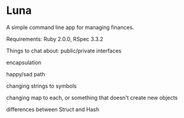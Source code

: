 # Luna

A simple command line app for managing finances.

Requirements:
Ruby 2.0.0, RSpec 3.3.2


Things to chat about:
public/private interfaces

encapsulation

happy/sad path

changing strings to symbols

changing map to each, or something that doesn't create new objects

differences between Struct and Hash
